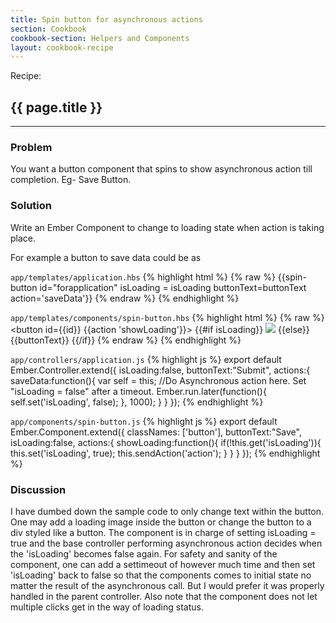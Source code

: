 ```yaml
---
title: Spin button for asynchronous actions
section: Cookbook
cookbook-section: Helpers and Components
layout: cookbook-recipe
---
```

<span class="recipe-label">Recipe:</span>
## {{ page.title }}
-----
### Problem
You want a button component that spins to show asynchronous action till completion. Eg- Save Button.

### Solution
Write an Ember Component to change to loading state when action is taking place.

For example a button to save data could be as

`app/templates/application.hbs`
{% highlight html %}
{% raw %}
{{spin-button id="forapplication" isLoading = isLoading buttonText=buttonText action='saveData'}}
{% endraw %}
{% endhighlight %}

`app/templates/components/spin-button.hbs`
{% highlight html %}
{% raw %}
<button id={{id}} {{action 'showLoading'}}>
  {{#if isLoading}}
    <img src="http://i639.photobucket.com/albums/uu116/pksjce/spiffygif_18x18.gif">
  {{else}}
    {{buttonText}}
  {{/if}}
</button>
{% endraw %}
{% endhighlight %}

`app/controllers/application.js`
{% highlight js %}
export default Ember.Controller.extend({
    isLoading:false,
    buttonText:"Submit",
    actions:{
        saveData:function(){
            var self = this;
           //Do Asynchronous action here. Set "isLoading = false" after a timeout.
            Ember.run.later(function(){
                self.set('isLoading', false);
            }, 1000);
        }
    }
});
{% endhighlight %}

`app/components/spin-button.js`
{% highlight js %}
export default Ember.Component.extend({
	classNames: ['button'],
    buttonText:"Save",
    isLoading:false,
    actions:{
        showLoading:function(){
            if(!this.get('isLoading')){
                this.set('isLoading', true);
                this.sendAction('action');
            }
        }
    }
});
{% endhighlight %}

### Discussion

I have dumbed down the sample code to only change text within the button. One may add a loading image inside the button or change the button to a div styled like a button.
The component is in charge of setting isLoading = true and the base controller performing asynchronous action decides when the 'isLoading' becomes false again.
For safety and sanity of the component, one can add a settimeout of however much time and then set 'isLoading' back to false so that the components comes to initial state no matter the result of the asynchronous call. But I would prefer it was properly handled in the parent controller.
Also note that the component does not let multiple clicks get in the way of loading status.

<!---#### Example
<a class="jsbin-embed" href="http://jsbin.com/patikodeje/7/embed?live">JS Bin</a><script src="http://static.jsbin.com/js/embed.js"></script>-->
